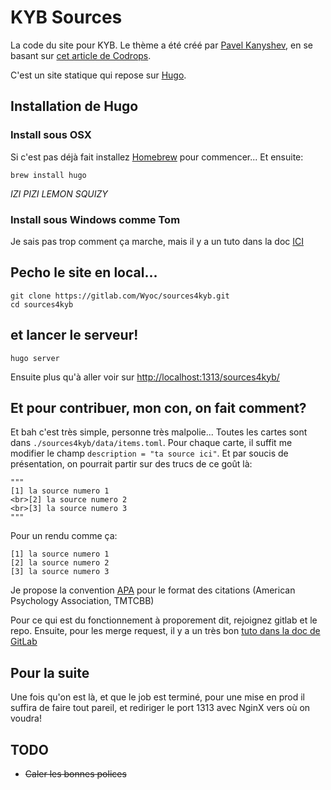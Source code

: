 # KYB Sources
La code du site pour KYB.
Le thème a été créé par [Pavel Kanyshev](https://github.com/aerohub), en se basant sur [cet article de Codrops](http://tympanus.net/codrops/2013/03/19/thumbnail-grid-with-expanding-preview/).

C'est un site statique qui repose sur [Hugo](http://gohugo.io).

## Installation de Hugo
### Install sous OSX 
Si c'est pas déjà fait installez [Homebrew](https://brew.sh/index_fr) pour commencer... Et ensuite: 
```
brew install hugo
```
*IZI PIZI LEMON SQUIZY*

### Install sous Windows comme Tom
Je sais pas trop comment ça marche, mais il y a un tuto dans la doc [ICI](https://gohugo.io/getting-started/installing/#windows)

## Pecho le site en local...

```
git clone https://gitlab.com/Wyoc/sources4kyb.git
cd sources4kyb
```

## et lancer le serveur!

```
hugo server
```

Ensuite plus qu'à aller voir sur [http://localhost:1313/sources4kyb/](http://localhost:1313/sources4kyb/)

## Et pour contribuer, mon con, on fait comment?
Et bah c'est très simple, personne très malpolie...
Toutes les cartes sont dans `./sources4kyb/data/items.toml`. Pour chaque carte, il suffit me modifier le champ `description = "ta source ici"`. Et par soucis de présentation, on pourrait partir sur des trucs de ce goût là:
```
"""
[1] la source numero 1 
<br>[2] la source numero 2
<br>[3] la source numero 3
"""
```

Pour un rendu comme ça:
```
[1] la source numero 1 
[2] la source numero 2
[3] la source numero 3
```

Je propose la convention [APA](http://www.bibme.org/citation-guide/apa/) pour le format des citations (American Psychology Association, TMTCBB)

Pour ce qui est du fonctionnement à proporement dit, rejoignez gitlab et le repo. Ensuite, pour les merge request, il y a un très bon [tuto dans la doc de GitLab](https://docs.gitlab.com/ee/gitlab-basics/add-merge-request.html)

## Pour la suite
Une fois qu'on est là, et que le job est terminé, pour une mise en prod il suffira de faire tout pareil, et rediriger le port 1313 avec NginX vers où on voudra!


## TODO
- ~~Caler les bonnes polices~~
